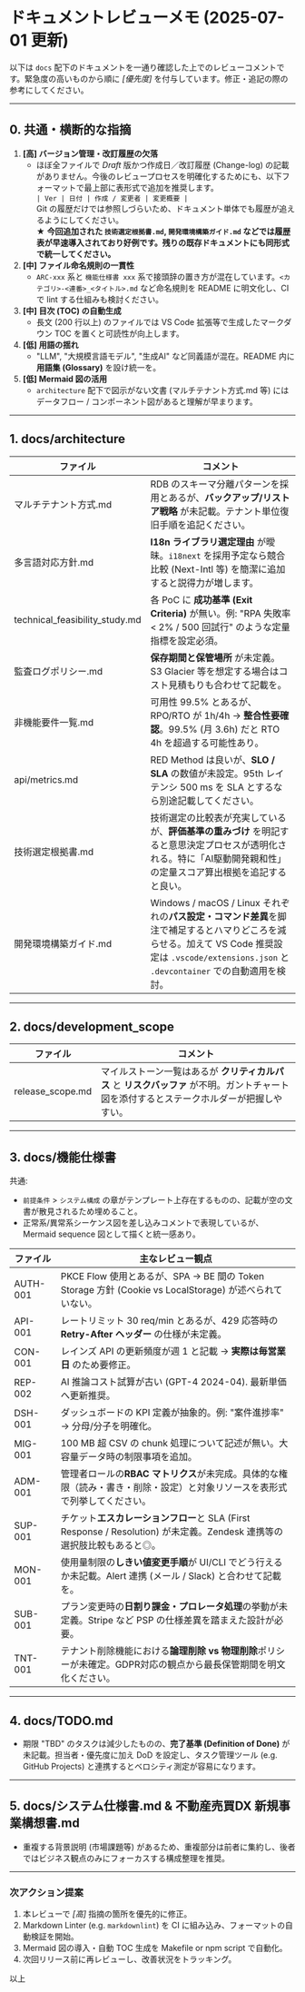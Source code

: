 # ドキュメントレビューメモ (2025-07-01 更新)

以下は `docs` 配下のドキュメントを一通り確認した上でのレビューコメントです。緊急度の高いものから順に *[優先度]* を付与しています。修正・追記の際の参考にしてください。

---

## 0. 共通・横断的な指摘

1. **[高] バージョン管理・改訂履歴の欠落**  
   - ほぼ全ファイルで *Draft* 版かつ作成日／改訂履歴 (Change-log) の記載がありません。今後のレビュープロセスを明確化するためにも、以下フォーマットで最上部に表形式で追加を推奨します。  
     `| Ver | 日付 | 作成 / 変更者 | 変更概要 |`  
     Git の履歴だけでは参照しづらいため、ドキュメント単体でも履歴が追えるようにしてください。  
   ★ **今回追加された `技術選定根拠書.md`, `開発環境構築ガイド.md` などでは履歴表が早速導入されており好例です。残りの既存ドキュメントにも同形式で統一してください。**
2. **[中] ファイル命名規則の一貫性**  
   - `ARC-xxx` 系と `機能仕様書 xxx` 系で接頭辞の置き方が混在しています。`<カテゴリ>-<連番>_<タイトル>.md` など命名規則を README に明文化し、CI で lint する仕組みも検討ください。
3. **[中] 目次 (TOC) の自動生成**  
   - 長文 (200 行以上) のファイルでは VS Code 拡張等で生成したマークダウン TOC を置くと可読性が向上します。
4. **[低] 用語の揺れ**  
   - "LLM", "大規模言語モデル", "生成AI" など同義語が混在。README 内に **用語集 (Glossary)** を設け統一を。
5. **[低] Mermaid 図の活用**  
   - `architecture` 配下で図示がない文書 (マルチテナント方式.md 等) にはデータフロー / コンポーネント図があると理解が早まります。

---

## 1. docs/architecture

| ファイル | コメント |
| --- | --- |
| マルチテナント方式.md | RDB のスキーマ分離パターンを採用とあるが、**バックアップ/リストア戦略** が未記載。テナント単位復旧手順を追記ください。 |
| 多言語対応方針.md | **I18n ライブラリ選定理由** が曖昧。`i18next` を採用予定なら競合比較 (Next-Intl 等) を簡潔に追加すると説得力が増します。 |
| technical_feasibility_study.md | 各 PoC に **成功基準 (Exit Criteria)** が無い。例: "RPA 失敗率 < 2% / 500 回試行" のような定量指標を設定必須。 |
| 監査ログポリシー.md | **保存期間と保管場所** が未定義。S3 Glacier 等を想定する場合はコスト見積もりも合わせて記載を。 |
| 非機能要件一覧.md | 可用性 99.5% とあるが、RPO/RTO が 1h/4h → **整合性要確認**。99.5% (月 3.6h) だと RTO 4h を超過する可能性あり。 |
| api/metrics.md | RED Method は良いが、**SLO / SLA** の数値が未設定。95th レイテンシ 500 ms を SLA とするなら別途記載してください。 |
| 技術選定根拠書.md | 技術選定の比較表が充実しているが、**評価基準の重みづけ** を明記すると意思決定プロセスが透明化される。特に「AI駆動開発親和性」の定量スコア算出根拠を追記すると良い。 |
| 開発環境構築ガイド.md | Windows / macOS / Linux それぞれの**パス設定・コマンド差異**を脚注で補足するとハマりどころを減らせる。加えて VS Code 推奨設定は `.vscode/extensions.json` と `.devcontainer` での自動適用を検討。 |

---

## 2. docs/development_scope

| ファイル | コメント |
| --- | --- |
| release_scope.md | マイルストーン一覧はあるが **クリティカルパス** と **リスクバッファ** が不明。ガントチャート図を添付するとステークホルダーが把握しやすい。 |

---

## 3. docs/機能仕様書

共通:  
- `前提条件` > `システム構成` の章がテンプレート上存在するものの、記載が空の文書が散見されるため埋めること。  
- 正常系/異常系シーケンス図を差し込みコメントで表現しているが、Mermaid sequence 図として描くと統一感あり。

| ファイル | 主なレビュー観点 |
| --- | --- |
| AUTH-001 | PKCE Flow 使用とあるが、SPA → BE 間の Token Storage 方針 (Cookie vs LocalStorage) が述べられていない。 |
| API-001 | レートリミット 30 req/min とあるが、429 応答時の **Retry-After ヘッダー** の仕様が未定義。 |
| CON-001 | レインズ API の更新頻度が週 1 と記載 → **実際は毎営業日** のため要修正。 |
| REP-002 | AI 推論コスト試算が古い (GPT-4 2024-04). 最新単価へ更新推奨。 |
| DSH-001 | ダッシュボードの KPI 定義が抽象的。例: "案件進捗率" → 分母/分子を明確化。 |
| MIG-001 | 100 MB 超 CSV の chunk 処理について記述が無い。大容量データ時の制限事項を追加。 |
| ADM-001 | 管理者ロールの**RBAC マトリクス**が未完成。具体的な権限（読み・書き・削除・設定）と対象リソースを表形式で列挙してください。 |
| SUP-001 | チケット**エスカレーションフロー**と SLA (First Response / Resolution) が未定義。Zendesk 連携等の選択肢比較もあると◎。 |
| MON-001 | 使用量制限の**しきい値変更手順**が UI/CLI でどう行えるか未記載。Alert 連携 (メール / Slack) と合わせて記載を。 |
| SUB-001 | プラン変更時の**日割り課金・プロレータ処理**の挙動が未定義。Stripe など PSP の仕様差異を踏まえた設計が必要。 |
| TNT-001 | テナント削除機能における**論理削除 vs 物理削除**ポリシーが未確定。GDPR対応の観点から最長保管期間を明文化ください。 |

---

## 4. docs/TODO.md

- 期限 "TBD" のタスクは減少したものの、**完了基準 (Definition of Done)** が未記載。担当者・優先度に加え DoD を設定し、タスク管理ツール (e.g. GitHub Projects) と連携するとベロシティ測定が容易になります。

---

## 5. docs/システム仕様書.md & 不動産売買DX 新規事業構想書.md

- 重複する背景説明 (市場課題等) があるため、重複部分は前者に集約し、後者ではビジネス観点のみにフォーカスする構成整理を推奨。

---

### 次アクション提案

1. 本レビューで *[高]* 指摘の箇所を優先的に修正。
2. Markdown Linter (e.g. `markdownlint`) を CI に組み込み、フォーマットの自動検証を開始。
3. Mermaid 図の導入・自動 TOC 生成を Makefile or npm script で自動化。
4. 次回リリース前に再レビューし、改善状況をトラッキング。

以上 